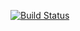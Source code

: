 [![Build Status](https://travis-ci.org/axibase/atsd-api-test.svg?branch=master)](https://travis-ci.org/axibase/atsd-api-test)
